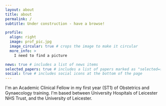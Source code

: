 ```yaml
---
layout: about
title: about
permalink: /
subtitle: Under construction - have a browse!

profile:
  align: right
  image: prof_pic.jpg
  image_circular: true # crops the image to make it circular
  more_info: >
    I need to find a picture

news: true # includes a list of news items
selected_papers: true # includes a list of papers marked as "selected={true}"
social: true # includes social icons at the bottom of the page
---
```


I'm an Academic Clinical Fellow in my first year (ST1) of Obstetrics and Gynaecology training. I'm based between University Hospitals of Leicester NHS Trust, and the University of Leicester.
